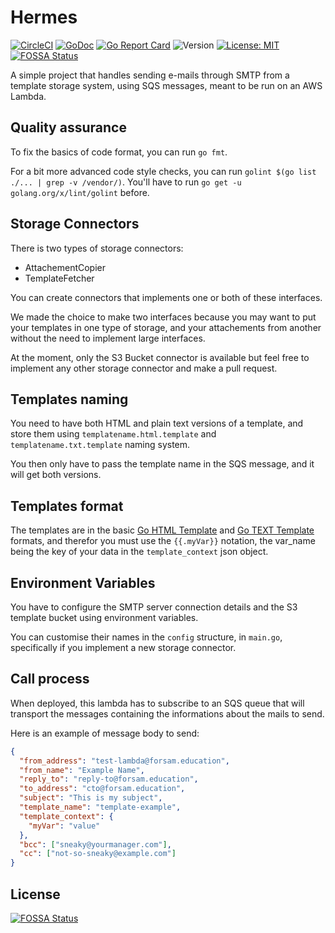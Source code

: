 # Hermes

[![CircleCI](https://circleci.com/gh/forsam-education/hermes/tree/master.svg?style=svg)](https://circleci.com/gh/forsam-education/hermes/tree/master)
[![GoDoc](https://godoc.org/github.com/forsam-education/hermes?status.svg)](https://godoc.org/github.com/forsam-education/hermes)
[![Go Report Card](https://goreportcard.com/badge/github.com/forsam-education/hermes)](https://goreportcard.com/report/github.com/forsam-education/hermes)
![Version](https://img.shields.io/github/tag/forsam-education/hermes?color=blue&label=version)
[![License: MIT](https://img.shields.io/badge/License-MIT-yellow.svg)](LICENSE)
[![FOSSA Status](https://app.fossa.io/api/projects/git%2Bgithub.com%2Fforsam-education%2Fhermes.svg?type=shield)](https://app.fossa.io/projects/git%2Bgithub.com%2Fforsam-education%2Fhermes?ref=badge_shield)

A simple project that handles sending e-mails through SMTP from a template storage system, using SQS messages, meant to be run on an AWS Lambda.

## Quality assurance

To fix the basics of code format, you can run `go fmt`.

For a bit more advanced code style checks, you can run `golint $(go list ./... | grep -v /vendor/)`. You'll have to run `go get -u golang.org/x/lint/golint` before.

## Storage Connectors

There is two types of storage connectors:

- AttachementCopier
- TemplateFetcher

You can create connectors that implements one or both of these interfaces.

We made the choice to make two interfaces because you may want to put your templates in one type of storage, and your attachements from another without the need to implement large interfaces.

At the moment, only the S3 Bucket connector is available but feel free to implement any other storage connector and make a pull request.

## Templates naming

You need to have both HTML and plain text versions of a template, and store them using `templatename.html.template` and `templatename.txt.template` naming system.

You then only have to pass the template name in the SQS message, and it will get both versions.

## Templates format

The templates are in the basic [Go HTML Template](https://golang.org/pkg/html/template/) and [Go TEXT Template](https://golang.org/pkg/text/template/) formats, and therefor you must use the `{{.myVar}}` notation, the var_name being the key of your data in the `template_context` json object.

## Environment Variables

You have to configure the SMTP server connection details and the S3 template bucket using environment variables.

You can customise their names in the `config` structure, in `main.go`, specifically if you implement a new storage connector.

## Call process

When deployed, this lambda has to subscribe to an SQS queue that will transport the messages containing the informations about the mails to send.

Here is an example of message body to send:

```json
{
  "from_address": "test-lambda@forsam.education",
  "from_name": "Example Name",
  "reply_to": "reply-to@forsam.education",
  "to_address": "cto@forsam.education",
  "subject": "This is my subject",
  "template_name": "template-example",
  "template_context": {
    "myVar": "value"
  },
  "bcc": ["sneaky@yourmanager.com"],
  "cc": ["not-so-sneaky@example.com"]
}
```


## License
[![FOSSA Status](https://app.fossa.io/api/projects/git%2Bgithub.com%2Fforsam-education%2Fhermes.svg?type=large)](https://app.fossa.io/projects/git%2Bgithub.com%2Fforsam-education%2Fhermes?ref=badge_large)